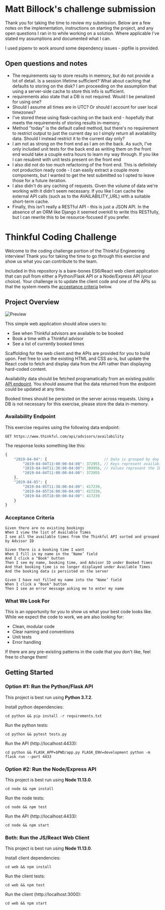 # Matt Billock's challenge submission

Thank you for taking the time to review my submission. Below are a few notes on the implementation, instructions on starting the project, and any open questions I ran in to while working on a solution. Where applicable I've stated my assumptions and documented what I can.

I used pipenv to work around some dependency issues - pipfile is provided.

## Open questions and notes

- The requirements say to store results in memory, but do not provide a lot of detail. Is a session lifetime sufficient? What about caching that defaults to storing on the disk? I am proceeding on the assumption that using a server-side cache to store this info is sufficient. 
- requirements also state that a DB is not required. Would I be penalized for using one?
- Should I assume all times are in UTC? Or should I account for user local timezones?
- I've stored these using flask-caching on the back end - hopefully that meets the requirements of storing results in-memory.
- Method "today" is the default called method, but there's no requirement to restrict output to just the current day so I simply return all availability data. Should I instead restrict it to the current day only?
- I am not as strong on the front end as I am on the back. As such, I've only included unit tests for the back end as writing them on the front end would take a couple extra hours to learn my way through. If you like I can resubmit with unit tests present on the front end
- I also did not do too much refactoring of the front end. This is definitely not production ready code - I can easily extract a couple more components, but I wanted to get the test submitted so I opted to leave those for a future iteration.
- I also didn't do any caching of requests. Given the volume of data we're working with it didn't seem necessary. If you like I can cache the external API calls (such as to the AVAILABILITY_URL) with a suitable short-term cache.
- Finally, this isn't really a RESTful API - this is just a JSON API. In the absence of an ORM like Django it seemed overkill to write this RESTfully, but I can rewrite this to be resource-focused if you prefer.

# Thinkful Coding Challenge

Welcome to the coding challenge portion of the Thinkful Engineering interview! Thank you for taking the time to go through this exercise and show us what you can contribute to the team.

Included in this repository is a bare-bones ES6/React web client application that can pull from either a Python/Flask API or a Node/Express API (your choice). Your challenge is to update the client code and one of the APIs so that the system meets the [acceptance criteria](#acceptance-criteria) below.


## Project Overview

![Preview](preview.png)

This simple web application should allow users to: 
* See when Thinkful advisors are available to be booked
* Book a time with a Thinkful advisor
* See a list of currently booked times

Scaffolding for the web client and the APIs are provided for you to build upon. Feel free to use the existing HTML and CSS as-is, but update the React code to fetch and display data from the API rather than displaying hard-coded content.

Availability data should be fetched programatically from an existing public [API endpoint](#availability-endpoint). You should assume that the data returned from the endpoint could be updated at any time.

Booked times should be persisted on the server across requests. Using a DB is not necessary for this exercise, please store the data in-memory.


### Availability Endpoint

This exercise requires using the following data endpoint:

```
GET https://www.thinkful.com/api/advisors/availability
```

The response looks something like this:

```js
{
    "2019-04-04": {                          // Data is grouped by day
        "2019-04-04T13:00:00-04:00": 372955, // Keys represent availability date/time
        "2019-04-04T11:30:00-04:00": 399956, // Values represent the ID of the available advisor
        "2019-04-04T11:00:00-04:00": 372955
    },
    "2019-04-05": {
        "2019-04-05T11:30:00-04:00": 417239, 
        "2019-04-05T16:00:00-04:00": 417239, 
        "2019-04-05T18:00:00-04:00": 417239
    }
}
```


### Acceptance Criteria

```cucumber
Given there are no existing bookings
When I view the list of Available Times
I see all the available times from the Thinkful API sorted and grouped by Advisor ID

Given there is a booking time I want
When I fill in my name in the ‘Name’ field
And I click a "Book" button
Then I see my name, booking time, and Advisor ID under Booked Times
And that booking time is no longer displayed under Available Times
And the booking data is persisted on the server

Given I have not filled my name into the ‘Name’ field
When I click a "Book" button
Then I see an error message asking me to enter my name
```


### What We Look For

This is an opportunity for you to show us what your best code looks like. While we expect the code to work, we are also looking for:

* Clean, modular code
* Clear naming and conventions
* Unit tests
* Error handling

If there are any pre-existing patterns in the code that you don't like, feel free to change them! 


## Getting Started

### Option #1: Run the Python/Flask API

This project is best run using **Python 3.7.2**.

Install python dependencies:

```shell
cd python && pip install -r requirements.txt
```

Run the python tests:

```shell
cd python && pytest tests.py
```

Run the API (http://localhost:4433):

```shell
cd python && FLASK_APP=$PWD/app.py FLASK_ENV=development python -m flask run --port 4433
```

### Option #2: Run the Node/Express API

This project is best run using **Node 11.13.0**.

```shell
cd node && npm install
```

Run the node tests:

```shell
cd node && npm test
```

Run the API (http://localhost:4433):

```shell
cd node && npm start
```

### Both: Run the JS/React Web Client

This project is best run using **Node 11.13.0**.

Install client dependencies:

```shell
cd web && npm install
```

Run the client tests:

```shell
cd web && npm test
```

Run the client (http://localhost:3000):

```shell
cd web && npm start
```
